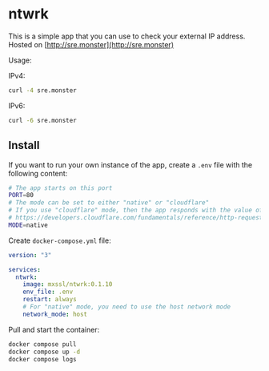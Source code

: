 # ntwrk

This is a simple app that you can use to check your external IP address. Hosted on [http://sre.monster](http://sre.monster)

Usage:

IPv4:

```sh
curl -4 sre.monster
```

IPv6:

```sh
curl -6 sre.monster
```

## Install

If you want to run your own instance of the app, create a `.env` file with the following content:

```sh
# The app starts on this port
PORT=80
# The mode can be set to either "native" or "cloudflare"
# If you use "cloudflare" mode, then the app responds with the value of the HTTP header "CF-Connecting-IP"
# https://developers.cloudflare.com/fundamentals/reference/http-request-headers/#cf-connecting-ip
MODE=native
```

Create `docker-compose.yml` file:

```yaml
version: "3"

services:
  ntwrk:
    image: mxssl/ntwrk:0.1.10
    env_file: .env
    restart: always
    # For "native" mode, you need to use the host network mode
    network_mode: host
```

Pull and start the container:

```sh
docker compose pull
docker compose up -d
docker compose logs
```
